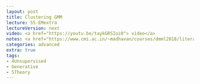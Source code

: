 ```yaml
---
layout: post
title: Clustering GMM
lecture: S5-EMextra
lectureVersion: next
video: <a href="https://youtu.be/taykGRSIoi0"> video</a> 
notes: <a href="https://www.cmi.ac.in/~madhavan/courses/dmml2018/literature/EM_algorithm_2coin_example.pdf"> EM primer </a>  
categories: advanced
extra: true
tags:
- 4Unsupervised
- Generative
- 5Theory
---
```

